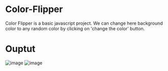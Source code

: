 # Color-Flipper

Color Flipper is a basic javascript project. We can change here background color to any random color by clicking on 'change the color' button.

# Ouptut

![image](https://user-images.githubusercontent.com/60578091/117682182-6f16a100-b1d0-11eb-9df9-db6b53b40c44.png)
![image](https://user-images.githubusercontent.com/60578091/117682266-805fad80-b1d0-11eb-8253-0f959b9dc247.png)
